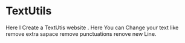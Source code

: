 # TextUtils


Here I Create a TextUtis website .
Here You can Change your text like remove extra sapace remove punctuations renove new Line.
